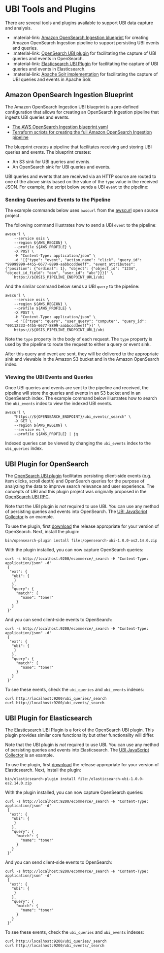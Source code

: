 # UBI Tools and Plugins

There are several tools and plugins available to support UBI data capture and analysis.

* :material-link: [Amazon OpenSearch Ingestion blueprint](#amazon-opensearch-ingestion-blueprint) for creating Amazon OpenSearch Ingestion pipeline to support persisting UBI events and queries.
* :material-link: [OpenSearch UBI plugin](#ubi-plugin-for-opensearch) for facilitating the capture of UBI queries and events in OpenSearch.
* :material-link: [Elasticsearch UBI Plugin](#ubi-plugin-for-elasticsearch) for facilitating the capture of UBI queries and events in Elasticsearch.
* :material-link: [Apache Solr implementation](https://github.com/apache/solr/pull/2452) for facilitating the capture of UBI queries and events in Apache Solr.

## Amazon OpenSearch Ingestion Blueprint

The Amazon OpenSearch Ingestion UBI blueprint is a pre-defined configuration that allows for creating an OpenSearch Ingestion pipeline that ingests UBI queries and events.

* [The AWS OpenSearch Ingestion blueprint yaml](https://github.com/o19s/opensearch-search-quality-evaluation/blob/main/osi/blueprint.yaml)
* [Terraform scripts for creating the full Amazon OpenSearch Ingestion pipeline](https://github.com/o19s/opensearch-search-quality-evaluation/tree/main/osi)

The blueprint creates a pipeline that facilitates receiving and storing UBI queries and events. The blueprint creates:

* An S3 sink for UBI queries and events.
* An OpenSearch sink for UBI queries and events.

UBI queries and events that are received via an HTTP source are routed to one of the above sinks based on the value of the `type` value in the received JSON. For example, the script below sends a UBI `event` to the pipeline:

### Sending Queries and Events to the Pipeline

The example commands below uses `awscurl` from the [awscurl](https://github.com/okigan/awscurl) open source project.

The following command illustrates how to send a UBI `event` to the pipeline:

```
awscurl \
	--service osis \
	--region ${AWS_REGION} \
	--profile ${AWS_PROFILE} \
	-X POST \
	-H "Content-Type: application/json" \
	-d '[{"type": "event", "action_name": "click", "query_id": "99999999-4455-6677-8899-aabbccddeeff", "event_attributes": {"position": {"ordinal": 1}, "object": {"object_id": "1234", "object_id_field": "ean", "user_id": "abc"}}}]' \
	https://${OSIS_PIPELINE_ENDPOINT_URL}/ubi
```

And the similar command below sends a UBI `query` to the pipeline:

```
awscurl \
	--service osis \
	--region ${AWS_REGION} \
	--profile ${AWS_PROFILE} \
	-X POST \
	-H "Content-Type: application/json" \
	-d '[{"type": "query", "user_query": "computer", "query_id": "00112233-4455-6677-8899-aabbccddeeff"}]' \
	https://${OSIS_PIPELINE_ENDPOINT_URL}/ubi
```

Note the `type` property in the body of each request. The `type` property is used by the pipeline to route the request to either a query or event sink.

After this query and event are sent, they will be delivered to the appropriate sink and viewable in the Amazon S3 bucket and in the Amazon OpenSearch index.

### Viewing the UBI Events and Queries

Once UBI queries and events are sent to the pipeline and received, the pipeline will store the queries and events in an S3 bucket and in an OpenSearch index. The example command below illustrates how to search the `ubi_events` index to view the indexed UBI events.

```
awscurl \
	"https://${OPENSEARCH_ENDPOINT}/ubi_events/_search" \
	-X GET \
	--region ${AWS_REGION} \
	--service es \
	--profile ${AWS_PROFILE} | jq
```

Indexed queries can be viewed by changing the `ubi_events` index to the `ubi_queries` index.

## UBI Plugin for OpenSearch

The [OpenSearch UBI plugin](https://www.github.com/opensearch-project/user-behavior-insights) facilitates persisting client-side events (e.g. item clicks, scroll depth) and OpenSearch queries for the purpose of analyzing the data to improve search relevance and user experience. The concepts of UBI and this plugin project was originally proposed in the [OpenSearch UBI RFC](https://github.com/opensearch-project/OpenSearch/issues/12084).

Note that the UBI plugin is *not* required to use UBI. You can use any method of persisting queries and events into OpenSearch. The [UBI JavaScript Collector](https://github.com/opensearch-project/user-behavior-insights/blob/main/ubi-javascript-collector/ubi.js) is an example.

To use the plugin, first [download](https://github.com/opensearch-project/user-behavior-insights/releases) the release appropriate for your version of OpenSearch. Next, install the plugin:

```
bin/opensearch-plugin install file:/opensearch-ubi-1.0.0-os2.14.0.zip
```

With the plugin installed, you can now capture OpenSearch queries:

```
curl -s http://localhost:9200/ecommerce/_search -H "Content-Type: application/json" -d'
 {
  "ext": {
   "ubi": {
    }
   },
   "query": {
     "match": {
       "name": "toner"
     }
   }
 }'
```

And you can send client-side events to OpenSearch:

```
curl -s http://localhost:9200/ecommerce/_search -H "Content-Type: application/json" -d'
 {
  "ext": {
   "ubi": {
    }
   },
   "query": {
     "match": {
       "name": "toner"
     }
   }
 }'
```

To see these events, check the `ubi_queries` and `ubi_events` indexes:

```
curl http://localhost:9200/ubi_queries/_search
curl http://localhost:9200/ubi_events/_search
```

## UBI Plugin for Elasticsearch

The [Elasticsearch UBI Plugin](https://github.com/o19s/user-behavior-insights-elasticsearch) is a fork of the OpenSearch UBI plugin. This plugin provides similar core functionality but other functionality will differ.

Note that the UBI plugin is *not* required to use UBI. You can use any method of persisting queries and events into Elasticsearch. The [UBI JavaScript Collector](https://github.com/opensearch-project/user-behavior-insights/blob/main/ubi-javascript-collector/ubi.js) is an example.

To use the plugin, first [download](hhttps://github.com/o19s/user-behavior-insights-elasticsearch/releases) the release appropriate for your version of Elasticsearch. Next, install the plugin:

```
bin/elasticsearch-plugin install file:/elasticsearch-ubi-1.0.0-es2.14.0.zip
```

With the plugin installed, you can now capture OpenSearch queries:

```
curl -s http://localhost:9200/ecommerce/_search -H "Content-Type: application/json" -d'
 {
  "ext": {
   "ubi": {
    }
   },
   "query": {
     "match": {
       "name": "toner"
     }
   }
 }'
```

And you can send client-side events to OpenSearch:

```
curl -s http://localhost:9200/ecommerce/_search -H "Content-Type: application/json" -d'
 {
  "ext": {
   "ubi": {
    }
   },
   "query": {
     "match": {
       "name": "toner"
     }
   }
 }'
```

To see these events, check the `ubi_queries` and `ubi_events` indexes:

```
curl http://localhost:9200/ubi_queries/_search
curl http://localhost:9200/ubi_events/_search
```